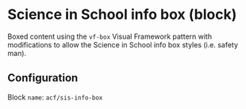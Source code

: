 # Science in School info box (block)

Boxed content using the `vf-box` Visual Framework pattern with modifications to allow the Science in School info box styles (i.e. safety man).

## Configuration

Block `name`: `acf/sis-info-box`
